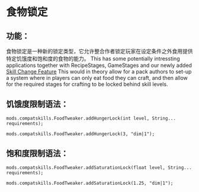# 食物锁定

## 功能：

食物锁定是一种新的锁定类型，它允许整合作者锁定玩家在设定条件之外食用提供特定饥饿度和饱和度的食物的能力。 This has some potentially intressting applications together with RecipeStages, GameStages and our newly added [Skill Change Feature](/Mods/CompatSkills/Supports/Reskillable/Skill_Change_Tweaker/) This would in theory allow for a pack authors to set-up a system where in players can only eat food they can craft, and then allow for the required stages for crafting to be locked behind skill levels.

## 饥饿度限制语法：

    mods.compatskills.FoodTweaker.addHungerLock(int level, String... requirements);
    
    mods.compatskills.FoodTweaker.addHungerLock(3, "dim|1");


## 饱和度限制语法：

    mods.compatskills.FoodTweaker.addSaturationLock(float level, String... requirements);
    
    mods.compatskills.FoodTweaker.addSaturationLock(1.25, "dim|1");